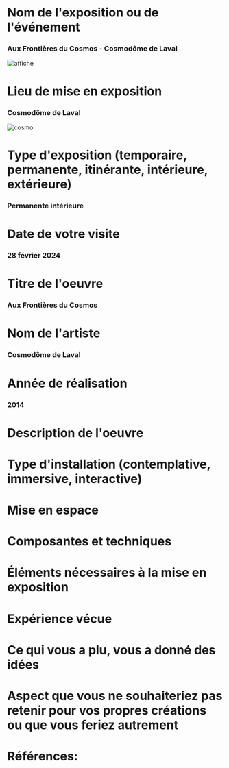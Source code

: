 # Nom de l'exposition ou de l'événement
### Aux Frontières du Cosmos - Cosmodôme de Laval

![affiche](https://github.com/mathieuwillett/h24-v11_inspirations_willett/assets/143769896/4bc074a5-1290-4fed-838d-809d1910019e)


# Lieu de mise en exposition
### Cosmodôme de Laval
![cosmo](https://github.com/mathieuwillett/h24-v11_inspirations_willett/assets/143769896/422dafe0-cf89-4741-9e75-908447e0e064)


# Type d'exposition (temporaire, permanente, itinérante, intérieure, extérieure)
### Permanente intérieure

# Date de votre visite

### 28 février 2024

# Titre de l'oeuvre

### Aux Frontières du Cosmos

# Nom de l'artiste

### Cosmodôme de Laval

# Année de réalisation

### 2014

# Description de l'oeuvre
### 

# Type d'installation (contemplative, immersive, interactive)
### 

# Mise en espace
### 

# Composantes et techniques
### 

# Éléments nécessaires à la mise en exposition
### 

# Expérience vécue
### 

# Ce qui vous a plu, vous a donné des idées
### 

# Aspect que vous ne souhaiteriez pas retenir pour vos propres créations ou que vous feriez autrement
### 

# Références:
